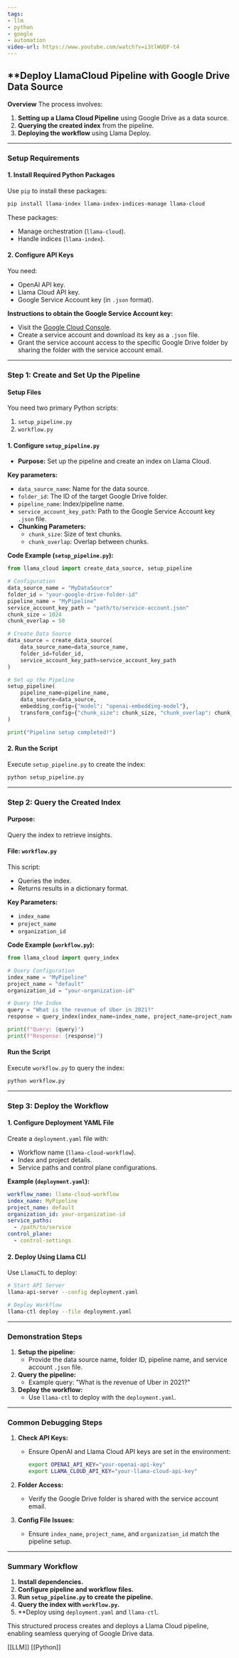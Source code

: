```yaml
---
tags:
- llm
- python
- google
- automation
video-url: https://www.youtube.com/watch?v=i3tlWUDF-t4
---
```


## **Deploy LlamaCloud Pipeline with Google Drive Data Source

**Overview**
The process involves:
1. **Setting up a Llama Cloud Pipeline** using Google Drive as a data source.
2. **Querying the created index** from the pipeline.
3. **Deploying the workflow** using Llama Deploy.

---

### **Setup Requirements**

#### **1. Install Required Python Packages**

Use `pip` to install these packages:

```bash
pip install llama-index llama-index-indices-manage llama-cloud
```

These packages:

- Manage orchestration (`llama-cloud`).
- Handle indices (`llama-index`).

#### **2. Configure API Keys**

You need:

- OpenAI API key.
- Llama Cloud API key.
- Google Service Account key (in `.json` format).

**Instructions to obtain the Google Service Account key:**
- Visit the [Google Cloud Console](https://console.cloud.google.com/).
- Create a service account and download its key as a `.json` file.
- Grant the service account access to the specific Google Drive folder by sharing the folder with the service account email.

---

### **Step 1: Create and Set Up the Pipeline**

#### **Setup Files**

You need two primary Python scripts:

1. `setup_pipeline.py`
2. `workflow.py`

#### **1. Configure `setup_pipeline.py`**

- **Purpose:** Set up the pipeline and create an index on Llama Cloud.

**Key parameters:**
- `data_source_name`: Name for the data source.
- `folder_id`: The ID of the target Google Drive folder.
- `pipeline_name`: Index/pipeline name.
- `service_account_key_path`: Path to the Google Service Account key `.json` file.
- **Chunking Parameters:**
  - `chunk_size`: Size of text chunks.
  - `chunk_overlap`: Overlap between chunks.

**Code Example (`setup_pipeline.py`):**
```python
from llama_cloud import create_data_source, setup_pipeline

# Configuration
data_source_name = "MyDataSource"
folder_id = "your-google-drive-folder-id"
pipeline_name = "MyPipeline"
service_account_key_path = "path/to/service-account.json"
chunk_size = 1024
chunk_overlap = 50

# Create Data Source
data_source = create_data_source(
    data_source_name=data_source_name,
    folder_id=folder_id,
    service_account_key_path=service_account_key_path
)

# Set up the Pipeline
setup_pipeline(
    pipeline_name=pipeline_name,
    data_source=data_source,
    embedding_config={"model": "openai-embedding-model"},
    transform_config={"chunk_size": chunk_size, "chunk_overlap": chunk_overlap}
)

print("Pipeline setup completed!")
```

#### **2. Run the Script**

Execute `setup_pipeline.py` to create the index:

```bash
python setup_pipeline.py
```

---

### **Step 2: Query the Created Index**

#### **Purpose:**

Query the index to retrieve insights.

#### **File: `workflow.py`**

This script:

- Queries the index.
- Returns results in a dictionary format.

**Key Parameters:**
- `index_name`
- `project_name`
- `organization_id`

**Code Example (`workflow.py`):**
```python
from llama_cloud import query_index

# Query Configuration
index_name = "MyPipeline"
project_name = "default"
organization_id = "your-organization-id"

# Query the Index
query = "What is the revenue of Uber in 2021?"
response = query_index(index_name=index_name, project_name=project_name, organization_id=organization_id, query=query)

print(f"Query: {query}")
print(f"Response: {response}")
```

#### **Run the Script**

Execute `workflow.py` to query the index:

```bash
python workflow.py
```

---

### **Step 3: Deploy the Workflow**

#### **1. Configure Deployment YAML File**

Create a `deployment.yaml` file with:

- Workflow name (`llama-cloud-workflow`).
- Index and project details.
- Service paths and control plane configurations.

**Example (`deployment.yaml`):**
```yaml
workflow_name: llama-cloud-workflow
index_name: MyPipeline
project_name: default
organization_id: your-organization-id
service_paths:
  - /path/to/service
control_plane:
  - control-settings
```

#### **2. Deploy Using Llama CLI**

Use `LlamaCTL` to deploy:

```bash
# Start API Server
llama-api-server --config deployment.yaml

# Deploy Workflow
llama-ctl deploy --file deployment.yaml
```

---

### **Demonstration Steps**

1. **Setup the pipeline:**
   - Provide the data source name, folder ID, pipeline name, and service account `.json` file.
2. **Query the pipeline:**
   - Example query: "What is the revenue of Uber in 2021?"
3. **Deploy the workflow:**
   - Use `llama-ctl` to deploy with the `deployment.yaml`.

---

### **Common Debugging Steps**

1. **Check API Keys:**
   - Ensure OpenAI and Llama Cloud API keys are set in the environment:
     ```bash
     export OPENAI_API_KEY="your-openai-api-key"
     export LLAMA_CLOUD_API_KEY="your-llama-cloud-api-key"
     ```

2. **Folder Access:**
   - Verify the Google Drive folder is shared with the service account email.

3. **Config File Issues:**
   - Ensure `index_name`, `project_name`, and `organization_id` match the pipeline setup.

---

### **Summary Workflow**

1. **Install dependencies.**
2. **Configure pipeline and workflow files.**
3. **Run `setup_pipeline.py` to create the pipeline.**
4. **Query the index with `workflow.py`.**
5. **Deploy using `deployment.yaml` and `llama-ctl`.

This structured process creates and deploys a Llama Cloud pipeline, enabling seamless querying of Google Drive data.

[[LLM]]  [[Python]]